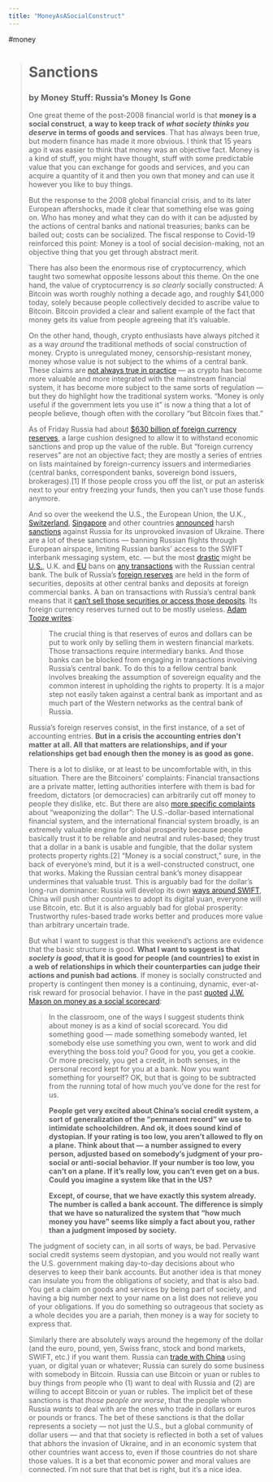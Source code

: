 ```yaml
---
title: "MoneyAsASocialConstruct"
---
```


#money

> # Sanctions
>
> ### by Money Stuff: Russia’s Money Is Gone
>
> One great theme of the post-2008 financial world is that **money is a social construct**, **a way to keep track of *what society thinks you deserve* in terms of goods and services**. That has always been true, but modern  finance has made it more obvious. I think that 15 years ago it was  easier to think that money was an objective fact. Money is a kind of  stuff, you might have thought, stuff with some predictable value that  you can exchange for goods and services, and you can acquire a quantity  of it and then you own that money and can use it however you like to buy things. 
>
> But the response to the 2008  global financial crisis, and to its later European aftershocks, made it  clear that something else was going on. Who has money and what they can  do with it can be adjusted by the actions of central banks and national  treasuries; banks can be bailed out; costs can be socialized. The fiscal response to Covid-19 reinforced this point: Money is a tool of social  decision-making, not an objective thing that you get through abstract  merit.
>
> There has also been the enormous rise of cryptocurrency, which taught two somewhat opposite lessons about this  theme. On the one hand, the value of cryptocurrency is *so clearly* socially constructed: A Bitcoin was worth roughly nothing a decade ago, and  roughly $41,000 today, solely because people collectively decided to  ascribe value to Bitcoin. Bitcoin provided a clear and salient example  of the fact that money gets its value from people agreeing that it’s  valuable.
>
> On the other hand, though, crypto enthusiasts have always pitched it as a way *around* the traditional methods of social construction of money. Crypto is  unregulated money, censorship-resistant money, money whose value is not  subject to the whims of a central bank. These claims are [ not always true in practice](https://link.mail.bloombergbusiness.com/click/26861424.211848/aHR0cHM6Ly93d3cuYmxvb21iZXJnLmNvbS9vcGluaW9uL2FydGljbGVzLzIwMjItMDItMDkvYnVzaW5lc3MtcmFwcGVyLXdhcy1iYWQtYXQtYml0Y29pbi1sYXVuZGVyaW5nP2NtcGlkPUJCRDAyMjgyMl9NT05FWVNUVUZGJnV0bV9tZWRpdW09ZW1haWwmdXRtX3NvdXJjZT1uZXdzbGV0dGVyJnV0bV90ZXJtPTIyMDIyOCZ1dG1fY2FtcGFpZ249bW9uZXlzdHVmZg/5ffc7c709470997ea156044aBf1e293a9) — as crypto has become more valuable and more integrated with the  mainstream financial system, it has become more subject to the same  sorts of regulation — but they do highlight how the traditional system  works. “Money is only useful if the government lets you use it” is now a thing that a lot of people believe, though often with the corollary  “but Bitcoin fixes that.”
>
> As of Friday Russia had about [$630 billion of foreign currency reserves](https://link.mail.bloombergbusiness.com/click/26861424.211848/aHR0cHM6Ly93d3cuZnQuY29tL2NvbnRlbnQvNTI2ZWE3NWItNWI0NS00OGQ4LTkzNmQtZGNjM2NlYzEwMmQ4/5ffc7c709470997ea156044aBb4283a25), a large cushion designed to allow it to withstand economic sanctions  and prop up the value of the ruble. But “foreign currency reserves” are  not an objective fact; they are mostly a series of entries on lists  maintained by foreign-currency issuers and intermediaries (central  banks, correspondent banks, sovereign bond issuers, brokerages).[1] If  those people cross you off the list, or put an asterisk next to your  entry freezing your funds, then you can’t use those funds anymore.
>
> And so over the weekend the U.S., the European Union, the U.K., [Switzerland](https://link.mail.bloombergbusiness.com/click/26861424.211848/aHR0cHM6Ly93d3cubnl0aW1lcy5jb20vMjAyMi8wMi8yOC93b3JsZC9ldXJvcGUvc3dpdHplcmxhbmQtcnVzc2lhbi1hc3NldHMtZnJlZXplLmh0bWw/5ffc7c709470997ea156044aB067f7b2a), [Singapore](https://link.mail.bloombergbusiness.com/click/26861424.211848/aHR0cHM6Ly93d3cuY25iYy5jb20vMjAyMi8wMi8yOC9zaW5nYXBvcmUtdG8taW1wb3NlLXNhbmN0aW9ucy1vbi1ydXNzaWEtaW5jbHVkaW5nLWJhbmstdHJhbnNhY3Rpb25zLmh0bWw/5ffc7c709470997ea156044aB1a7221cd) and other countries [ announced](https://link.mail.bloombergbusiness.com/click/26861424.211848/aHR0cHM6Ly93d3cuYmxvb21iZXJnLmNvbS9uZXdzL2FydGljbGVzLzIwMjItMDItMjgvc2FuY3Rpb25zLWltcG9zZWQtc28tZmFyLW9uLXJ1c3NpYS1mcm9tLXRoZS11LXMtZXUtYW5kLXUtaz9jbXBpZD1CQkQwMjI4MjJfTU9ORVlTVFVGRiZ1dG1fbWVkaXVtPWVtYWlsJnV0bV9zb3VyY2U9bmV3c2xldHRlciZ1dG1fdGVybT0yMjAyMjgmdXRtX2NhbXBhaWduPW1vbmV5c3R1ZmY/5ffc7c709470997ea156044aBe3113052) harsh [sanctions](https://link.mail.bloombergbusiness.com/click/26861424.211848/aHR0cHM6Ly93d3cuZnQuY29tL2NvbnRlbnQvMWE5ZTAxYjEtMDNiMC00MjhiLTg0ZDEtZDhiOWJlMzM0OTQy/5ffc7c709470997ea156044aBf0ed1ca5) against Russia for its unprovoked invasion of Ukraine. There are a lot  of these sanctions — banning Russian flights through European airspace,  limiting Russian banks’ access to the SWIFT interbank messaging system,  etc. — but the most [drastic](https://link.mail.bloombergbusiness.com/click/26861424.211848/aHR0cHM6Ly93d3cud3NqLmNvbS9hcnRpY2xlcy91a3JhaW5lLXJ1c3NpYS1zYW5jdGlvbnMtc3dpZnQtYmFua3MtMTE2NDYwMDYzMTA_bW9kPWl0cF93c2omcnU9eWFob28/5ffc7c709470997ea156044aBb8dccddc) might be [U.S.](https://link.mail.bloombergbusiness.com/click/26861424.211848/aHR0cHM6Ly9ob21lLnRyZWFzdXJ5Lmdvdi9uZXdzL3ByZXNzLXJlbGVhc2VzL2p5MDYxMg/5ffc7c709470997ea156044aB1f470887), U.K. and [ EU](https://link.mail.bloombergbusiness.com/click/26861424.211848/aHR0cHM6Ly93d3cuYmxvb21iZXJnLmNvbS9uZXdzL2FydGljbGVzLzIwMjItMDItMjcvcnVzc2lhLXMtcmFwaWQtYWR2YW5jZS1mcnVzdHJhdGVkLXNvLWZhci11a3JhaW5lLXVwZGF0ZT9jbXBpZD1CQkQwMjI4MjJfTU9ORVlTVFVGRiZ1dG1fbWVkaXVtPWVtYWlsJnV0bV9zb3VyY2U9bmV3c2xldHRlciZ1dG1fdGVybT0yMjAyMjgmdXRtX2NhbXBhaWduPW1vbmV5c3R1ZmY/5ffc7c709470997ea156044aBbeda53bf) bans on [any transactions](https://link.mail.bloombergbusiness.com/click/26861424.211848/aHR0cHM6Ly90d2l0dGVyLmNvbS9lZHdhcmRmaXNobWFuL3N0YXR1cy8xNDk4Mjg3OTAyODYxNzEzNDEy/5ffc7c709470997ea156044aB424af6c8) with the Russian central bank. The bulk of Russia’s [foreign reserves](https://link.mail.bloombergbusiness.com/click/26861424.211848/aHR0cHM6Ly93d3cuZnQuY29tL2NvbnRlbnQvNTI2ZWE3NWItNWI0NS00OGQ4LTkzNmQtZGNjM2NlYzEwMmQ4/5ffc7c709470997ea156044aCb4283a25) are held in the form of securities, deposits at other central banks and deposits at foreign commercial banks. A ban on transactions with  Russia’s central bank means that it [ can’t sell those securities or access those deposits](https://link.mail.bloombergbusiness.com/click/26861424.211848/aHR0cHM6Ly93d3cuYmxvb21iZXJnLmNvbS9vcGluaW9uL2FydGljbGVzLzIwMjItMDItMjgvcnVzc2lhbi1hdHRhY2stb24tdWtyYWluZS13ZXN0LXdlYXBvbml6ZXMtY2VudHJhbC1iYW5rLWFnYWluc3QtcHV0aW4_Y21waWQ9QkJEMDIyODIyX01PTkVZU1RVRkYmdXRtX21lZGl1bT1lbWFpbCZ1dG1fc291cmNlPW5ld3NsZXR0ZXImdXRtX3Rlcm09MjIwMjI4JnV0bV9jYW1wYWlnbj1tb25leXN0dWZm/5ffc7c709470997ea156044aB4490dc2f). Its foreign currency reserves turned out to be mostly useless. [Adam Tooze writes](https://link.mail.bloombergbusiness.com/click/26861424.211848/aHR0cHM6Ly9hZGFtdG9vemUuc3Vic3RhY2suY29tL3AvY2hhcnRib29rLTg5LXJ1c3NpYXMtZmluYW5jaWFsLW1lbHRkb3du/5ffc7c709470997ea156044aB86c42766):
>
> > The crucial thing is that reserves of euros and dollars can be put to work  only by selling them in western financial markets. Those transactions  require intermediary banks. And those banks can be blocked from engaging in transactions involving Russia’s central bank. To do this to a fellow central bank involves breaking the assumption of sovereign equality and the common interest in upholding the rights to property. It is a major  step not easily taken against a central bank as important and as much  part of the Western networks as the central bank of Russia. 
>
> Russia’s foreign reserves consist, in the first instance, of a set of accounting entries. **But in a crisis the accounting entries don’t matter at all.  All that matters are relationships, and if your relationships get bad  enough then the money is as good as gone.**
>
> There is a lot to dislike, or at least to be uncomfortable with, in this  situation. There are the Bitcoiners’ complaints: Financial transactions  are a private matter, letting authorities interfere with them is bad for freedom, dictators (or democracies) can arbitrarily cut off money to  people they dislike, etc. But there are also [more specific complaints](https://link.mail.bloombergbusiness.com/click/26861424.211848/aHR0cHM6Ly93d3cuaXdwLmVkdS93cC1jb250ZW50L3VwbG9hZHMvMjAxOS8wNS9XZWFwb25pemVkLWludGVyZGVwZW5kZW5jZS1ob3ctZ2xvYmFsLWVjb25vbWljLW5ldHdvcmtzLXNoYXBlLXN0YXRlLWNvZXJjaW9uLnBkZg/5ffc7c709470997ea156044aB214635e6) about “weaponizing the dollar”: The U.S.-dollar-based international  financial system, and the international financial system broadly, is an  extremely valuable engine for global prosperity because people basically trust it to be reliable and neutral and rules-based; they trust that a  dollar in a bank is usable and fungible, that the dollar system protects property rights.[2] “Money is a social construct,” sure, in the back of everyone’s mind, but it is a well-constructed construct, one that  works. Making the Russian central bank’s money disappear undermines that valuable trust. This is arguably bad for the dollar’s long-run  dominance: Russia will develop its own [ ways around SWIFT](https://link.mail.bloombergbusiness.com/click/26861424.211848/aHR0cHM6Ly93d3cuYmxvb21iZXJnLmNvbS9uZXdzL2FydGljbGVzLzIwMjItMDItMjUvd2FsbC1zdHJlZXQtY291bnNlbHMtd2FzaGluZ3Rvbi1hZ2FpbnN0LWtpY2tpbmctcnVzc2lhLW9mZi1zd2lmdD9jbXBpZD1CQkQwMjI4MjJfTU9ORVlTVFVGRiZ1dG1fbWVkaXVtPWVtYWlsJnV0bV9zb3VyY2U9bmV3c2xldHRlciZ1dG1fdGVybT0yMjAyMjgmdXRtX2NhbXBhaWduPW1vbmV5c3R1ZmY/5ffc7c709470997ea156044aBdf9ccd87), China will push other countries to adopt its digital yuan, everyone  will use Bitcoin, etc. But it is also arguably bad for global  prosperity: Trustworthy rules-based trade works better and produces more value than arbitrary uncertain trade.
>
> But  what I want to suggest is that this weekend’s actions are evidence that  the basic structure is good. **What I want to suggest is that *society is good*, that it is good for people (and countries) to exist in a web of  relationships in which their counterparties can judge their actions and  punish bad actions**. If money is socially constructed and property is  contingent then money is a continuing, dynamic, ever-at-risk reward for  prosocial behavior. I have in the past [ quoted](https://link.mail.bloombergbusiness.com/click/26861424.211848/aHR0cHM6Ly93d3cuYmxvb21iZXJnLmNvbS9vcGluaW9uL2FydGljbGVzLzIwMTktMDItMDEvY2l0Z28taXNuLXQtc3VyZS13aG8taXRzLWJvc3MtaXM_Y21waWQ9QkJEMDIyODIyX01PTkVZU1RVRkYmdXRtX21lZGl1bT1lbWFpbCZ1dG1fc291cmNlPW5ld3NsZXR0ZXImdXRtX3Rlcm09MjIwMjI4JnV0bV9jYW1wYWlnbj1tb25leXN0dWZm/5ffc7c709470997ea156044aB1a45c6ba) [J.W. Mason on money as a social scorecard](https://link.mail.bloombergbusiness.com/click/26861424.211848/aHR0cDovL2p3bWFzb24ub3JnL3NsYWNrd2lyZS9vbi1tb25leS1kZWJ0LXRydXN0LWFuZC1jZW50cmFsLWJhbmtpbmcv/5ffc7c709470997ea156044aB15a2bd9f):
>
> > In the classroom, one of the ways I suggest students think about money is  as a kind of social scorecard. You did something good — made something  somebody wanted, let somebody else use something you own, went to work  and did everything the boss told you? Good for you, you get a cookie. Or more precisely, you get a credit, in both senses, in the personal  record kept for you at a bank. Now you want something for yourself? OK,  but that is going to be subtracted from the running total of how much  you’ve done for the rest for us.
> >
> > **People get  very excited about China’s social credit system, a sort of  generalization of the “permanent record” we use to intimidate  schoolchildren. And ok, it does sound kind of dystopian. If your rating  is too low, you aren’t allowed to fly on a plane. Think about that — a  number assigned to every person, adjusted based on somebody’s judgment  of your pro-social or anti-social behavior. If your number is too low,  you can’t on a plane. If it’s really low, you can’t even get on a bus.  Could you imagine a system like that in the US?**
> >
> > **Except, of course, that we have exactly this system already. The number is  called a bank account. The difference is simply that we have so  naturalized the system that “how much money you have” seems like simply a fact about you, rather than a judgment imposed by society.**
>
> The judgment of society can, in all sorts of ways, be bad. Pervasive social credit systems seem dystopian, and you would not really want the U.S.  government making day-to-day decisions about who deserves to keep their  bank accounts. But another idea is that money can insulate you from the obligations of society, and that is also bad. You get a claim on goods  and services by being part of society, and having a big number next to  your name on a list does not relieve you of your obligations. If you do  something so outrageous that society as a whole decides you are a  pariah, then money is a way for society to express that.
>
> Similarly there are absolutely ways around the hegemony of the dollar (and  the euro, pound, yen, Swiss franc, stock and bond markets, SWIFT, etc.)  if you want them. Russia can [ trade with China](https://link.mail.bloombergbusiness.com/click/26861424.211848/aHR0cHM6Ly93d3cuYmxvb21iZXJnLmNvbS9uZXdzL2FydGljbGVzLzIwMjItMDItMjgvc2FuY3Rpb25zLW9uLXJ1c3NpYS1wdXRzLWZvY3VzLW9uLWNoaW5hLXMtY2VudHJhbC1iYW5rP2NtcGlkPUJCRDAyMjgyMl9NT05FWVNUVUZGJnV0bV9tZWRpdW09ZW1haWwmdXRtX3NvdXJjZT1uZXdzbGV0dGVyJnV0bV90ZXJtPTIyMDIyOCZ1dG1fY2FtcGFpZ249bW9uZXlzdHVmZg/5ffc7c709470997ea156044aB42225843) using yuan, or digital yuan or whatever; Russia can surely do some  business with somebody in Bitcoin. Russia can use Bitcoin or yuan or  rubles to buy things from people who (1) want to deal with Russia and  (2) are willing to accept Bitcoin or yuan or rubles. The implicit bet of these sanctions is that *those people are worse*, that the people whom Russia *wants* to deal with are the ones who trade in dollars or euros or pounds or  francs. The bet of these sanctions is that the dollar represents a  society — not just the U.S., but a global community of dollar users  — and that that society is reflected in both a set of values that abhors the invasion of Ukraine, and in an economic system that other countries want access to, even if those countries do not share those values. It  is a bet that economic power and moral values are connected. I’m not  sure that that bet is right, but it’s a nice idea.